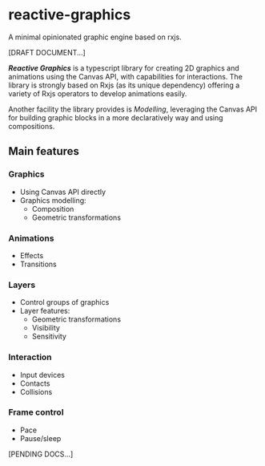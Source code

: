 # reactive-graphics

A minimal opinionated graphic engine based on rxjs.

[DRAFT DOCUMENT...]

**_Reactive Graphics_** is a typescript library for creating 2D graphics and animations using the Canvas API, with capabilities for interactions. The library is strongly based on Rxjs (as its unique dependency) offering a variety of Rxjs operators to develop animations easily.

Another facility the library provides is _Modelling_, leveraging the Canvas API for building graphic blocks in a more declaratively way and using compositions.

## Main features

### Graphics

- Using Canvas API directly
- Graphics modelling:
  - Composition
  - Geometric transformations

### Animations

- Effects
- Transitions

### Layers

- Control groups of graphics
- Layer features:
  - Geometric transformations
  - Visibility
  - Sensitivity

### Interaction

- Input devices
- Contacts
- Collisions

### Frame control

- Pace
- Pause/sleep

[PENDING DOCS...]
